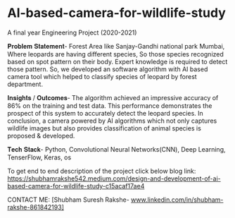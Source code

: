 # AI-based-camera-for-wildlife-study
A final year Engineering Project (2020-2021)

𝐏𝐫𝐨𝐛𝐥𝐞𝐦 𝐒𝐭𝐚𝐭𝐞𝐦𝐞𝐧𝐭-
Forest Area like Sanjay-Gandhi national park Mumbai, Where leopards are having different species, So those species recognized based on spot pattern on their body. Expert knowledge is required to detect those pattern. So, we developed an software algorithm with AI based camera tool which helped to classify species of leopard by forest department.

𝐈𝐧𝐬𝐢𝐠𝐡𝐭𝐬 / 𝐎𝐮𝐭𝐜𝐨𝐦𝐞𝐬-
The algorithm achieved an impressive accuracy of 86% on the training and test data. This performance demonstrates the prospect of this system to accurately detect the leopard species. In conclusion, a camera powered by AI algorithms which not only captures wildlife images but also provides classification of animal species is proposed & developed.

𝐓𝐞𝐜𝐡 𝐒𝐭𝐚𝐜𝐤-
Python, Convolutional Neural Networks(CNN), Deep Learning, TenserFlow, Keras, os<br>

To get end to end description of the project click below blog link:<br>
https://shubhamrakshe542.medium.com/design-and-development-of-ai-based-camera-for-wildlife-study-c15acaf17ae4

CONTACT ME:
[Shubham Suresh Rakshe- www.linkedin.com/in/shubham-rakshe-861842193]
